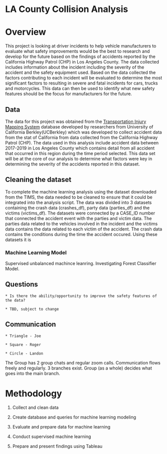 # LA County Collision Analysis

# Overview

This project is looking at driver incidents to help vehicle manufacturers to evaluate what safety improvements would be the best to research and develop for the future based on the findings of accidents reported by the California Highway Patrol (CHP) in Los Angeles County.  The data collected includes information about the incident including the severity of the accident and the safety equipment used.  Based on the data collected the factors contributing to each incident will be evaluated to determine the most significant factors to resulting in severe and fatal incidents for cars, trucks and motorcycles.  This data can then be used to identify what new safety features should be the focus for manufacturers for the future.  

## Data
The data for this project was obtained from the [Transportation Injury Mapping System](https://tims.berkeley.edu) database developed by researchers from University of California Berkley(UCBerkley) which was developed to collect accident data from the stat of California from data collected from the California Highway Patrol (CHP).  The data used in this analysis include accident data between 2017-2019 in Los Angeles County which contains detail from all accident that occurred in this region during the time period selected.  This data set will be at the core of our analysis to determine what factors were key in determining the severity of the accidents reported in this dataset.

## Cleaning the dataset
To complete the machine learning analysis using the dataset downloaded from the TIMS, the data needed to be cleaned to ensure that it could be integrated into the analysis script.  The data was divided into 3 datasets containing the crash data (crashes_df), party data (parties_df) and the victims (victims_df).  The datasets were connected by a CASE_ID number that connected the accident event with the parties and victim data.  The parties data related to the vehicles involved in the incident and the victims data contains the data related to each victim of the accident.  The crash data contains the conditions during the time the accident occured. Using these datasets it is 


### Machine Learning Model
Supervised unbalanced machince leanring. Investigating Forest Classifier Model.  

## Questions
    * Is there the ability/opportunity to improve the safety features of the data?
    
    * TBD, subject to change  

## Communication
    
    * Triangle - Joe
    
    * Square - Roger
    
    * Circle - Landon

The Group has 2 group chats and regular zoom calls. Communication flows freely and regularly.  3 branches exist. Group (as a whole) decides what goes into the main branch.

# Methodology

1. Collect and clean data

2. Create database and queries for machine learning modeling

3. Evaluate and prepare data for machine learning

4. Conduct supervised machine learning 

5. Prepare and present findings using Tableau


